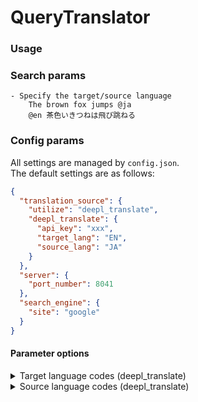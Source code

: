 # QueryTranslator
### Usage
### Search params
```
- Specify the target/source language
    The brown fox jumps @ja
    @en 茶色いきつねは飛び跳ねる 
```
### Config params
All settings are managed by `config.json`.  
The default settings are as follows:

```json
{
  "translation_source": {
    "utilize": "deepl_translate",
    "deepl_translate": {
      "api_key": "xxx",
      "target_lang": "EN",
      "source_lang": "JA"
    }
  },
  "server": {
    "port_number": 8041
  },
  "search_engine": {
    "site": "google"
  }
}
```

#### Parameter options
<details>
  <summary>
    Target language codes (deepl_translate)
  </summary>
  <div>
    <ul> <li>"BG" - Bulgarian</li><li>"CS" - Czech</li><li>"DA" - Danish</li><li>"DE" - German</li><li>"EL" - Greek</li><li>"EN-GB" (not supported) - English (British)</li><li>"EN-US" - English (American)</li><li>"EN" - English (unspecified variant for backward compatibility; please select EN-GB or EN-US instead)</li><li>"ES" - Spanish</li><li>"ET" - Estonian</li><li>"FI" - Finnish</li><li>"FR" - French</li><li>"HU" - Hungarian</li><li>"IT" - Italian</li><li>"JA" - Japanese</li><li>"LT" - Lithuanian</li><li>"LV" - Latvian</li><li>"NL" - Dutch</li><li>"PL" - Polish</li><li>"PT-PT" - Portuguese (all Portuguese varieties excluding Brazilian Portuguese)</li><li>"PT-BR" (not supported) - Portuguese (Brazilian)</li><li>"PT" - Portuguese (unspecified variant for backward compatibility; please select PT-PT or PT-BR instead)</li><li>"RO" - Romanian</li><li>"RU" - Russian</li><li>"SK" - Slovak</li><li>"SL" - Slovenian</li><li>"SV" - Swedish</li><li>"ZH" - Chinese</li> </ul>
  </div>
</details>

<details>
  <summary>
    Source language codes (deepl_translate)
  </summary>
  <div>
    <ul> <li>"BG" - Bulgarian</li><li>"CS" - Czech</li><li>"DA" - Danish</li><li>"DE" - German</li><li>"EL" - Greek</li><li>"EN" - English</li><li>"ES" - Spanish</li><li>"ET" - Estonian</li><li>"FI" - Finnish</li><li>"FR" - French</li><li>"HU" - Hungarian</li><li>"IT" - Italian</li><li>"JA" - Japanese</li><li>"LT" - Lithuanian</li><li>"LV" - Latvian</li><li>"NL" - Dutch</li><li>"PL" - Polish</li><li>"PT" - Portuguese (all Portuguese varieties mixed)</li><li>"RO" - Romanian</li><li>"RU" - Russian</li><li>"SK" - Slovak</li><li>"SL" - Slovenian</li><li>"SV" - Swedish</li><li>"ZH" - Chinese</li> </ul>
  </div>
</details>